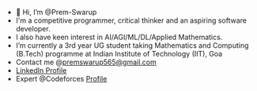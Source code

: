- 👋 Hi, I’m @Prem-Swarup
- I'm a competitive programmer, critical thinker and an aspiring software developer.
- I also have keen interest in AI/AGI/ML/DL/Applied Mathematics.
- I’m currently a 3rd year UG student taking Mathematics and Computing (B.Tech) programme at Indian Institute of Technology (IIT), Goa
- Contact me @premswarup565@gmail.com
- [LinkedIn Profile](http://www.linkedin.com/in/prem-swarup-12566b203) 
- Expert @Codeforces [Profile](https://codeforces.com/profile/prem__)

<!---
Prem-Swarup/Prem-Swarup is a ✨ special ✨ repository because its `README.md` (this file) appears on your GitHub profile.
You can click the Preview link to take a look at your changes.
--->
